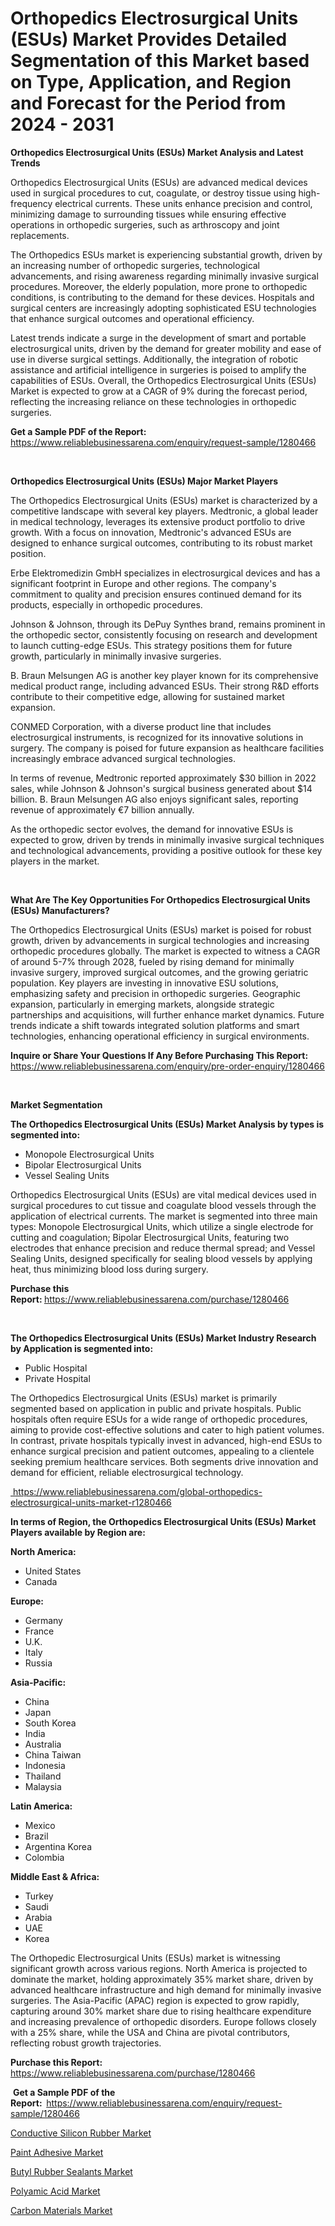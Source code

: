 <p><h1>Orthopedics Electrosurgical Units (ESUs) Market Provides Detailed Segmentation of this Market based on Type, Application, and Region and Forecast for the Period from 2024 - 2031</h1></p><p><strong>Orthopedics Electrosurgical Units (ESUs) Market Analysis and Latest Trends</strong></p>
<p><p>Orthopedics Electrosurgical Units (ESUs) are advanced medical devices used in surgical procedures to cut, coagulate, or destroy tissue using high-frequency electrical currents. These units enhance precision and control, minimizing damage to surrounding tissues while ensuring effective operations in orthopedic surgeries, such as arthroscopy and joint replacements.</p><p>The Orthopedics ESUs market is experiencing substantial growth, driven by an increasing number of orthopedic surgeries, technological advancements, and rising awareness regarding minimally invasive surgical procedures. Moreover, the elderly population, more prone to orthopedic conditions, is contributing to the demand for these devices. Hospitals and surgical centers are increasingly adopting sophisticated ESU technologies that enhance surgical outcomes and operational efficiency.</p><p>Latest trends indicate a surge in the development of smart and portable electrosurgical units, driven by the demand for greater mobility and ease of use in diverse surgical settings. Additionally, the integration of robotic assistance and artificial intelligence in surgeries is poised to amplify the capabilities of ESUs. Overall, the Orthopedics Electrosurgical Units (ESUs) Market is expected to grow at a CAGR of 9% during the forecast period, reflecting the increasing reliance on these technologies in orthopedic surgeries.</p></p>
<p><strong>Get a Sample PDF of the Report:&nbsp;</strong> <a href="https://www.reliablebusinessarena.com/enquiry/request-sample/1280466?utm_campaign=1835&utm_medium=2&utm_source=Github&utm_content=ia&utm_term=10122024&utm_id=orthopedics-electrosurgical-units-esus">https://www.reliablebusinessarena.com/enquiry/request-sample/1280466</a></p>
<p>&nbsp;</p>
<p><strong>Orthopedics Electrosurgical Units (ESUs) Major Market Players</strong></p>
<p><p>The Orthopedics Electrosurgical Units (ESUs) market is characterized by a competitive landscape with several key players. Medtronic, a global leader in medical technology, leverages its extensive product portfolio to drive growth. With a focus on innovation, Medtronic's advanced ESUs are designed to enhance surgical outcomes, contributing to its robust market position.</p><p>Erbe Elektromedizin GmbH specializes in electrosurgical devices and has a significant footprint in Europe and other regions. The company's commitment to quality and precision ensures continued demand for its products, especially in orthopedic procedures.</p><p>Johnson & Johnson, through its DePuy Synthes brand, remains prominent in the orthopedic sector, consistently focusing on research and development to launch cutting-edge ESUs. This strategy positions them for future growth, particularly in minimally invasive surgeries.</p><p>B. Braun Melsungen AG is another key player known for its comprehensive medical product range, including advanced ESUs. Their strong R&D efforts contribute to their competitive edge, allowing for sustained market expansion.</p><p>CONMED Corporation, with a diverse product line that includes electrosurgical instruments, is recognized for its innovative solutions in surgery. The company is poised for future expansion as healthcare facilities increasingly embrace advanced surgical technologies.</p><p>In terms of revenue, Medtronic reported approximately $30 billion in 2022 sales, while Johnson & Johnson's surgical business generated about $14 billion. B. Braun Melsungen AG also enjoys significant sales, reporting revenue of approximately €7 billion annually.</p><p>As the orthopedic sector evolves, the demand for innovative ESUs is expected to grow, driven by trends in minimally invasive surgical techniques and technological advancements, providing a positive outlook for these key players in the market.</p></p>
<p>&nbsp;</p>
<p><strong>What Are The Key Opportunities For Orthopedics Electrosurgical Units (ESUs) Manufacturers?</strong></p>
<p><p>The Orthopedics Electrosurgical Units (ESUs) market is poised for robust growth, driven by advancements in surgical technologies and increasing orthopedic procedures globally. The market is expected to witness a CAGR of around 5-7% through 2028, fueled by rising demand for minimally invasive surgery, improved surgical outcomes, and the growing geriatric population. Key players are investing in innovative ESU solutions, emphasizing safety and precision in orthopedic surgeries. Geographic expansion, particularly in emerging markets, alongside strategic partnerships and acquisitions, will further enhance market dynamics. Future trends indicate a shift towards integrated solution platforms and smart technologies, enhancing operational efficiency in surgical environments.</p></p>
<p><strong>Inquire or Share Your Questions If Any Before Purchasing This Report:</strong> <a href="https://www.reliablebusinessarena.com/enquiry/pre-order-enquiry/1280466?utm_campaign=1835&utm_medium=2&utm_source=Github&utm_content=ia&utm_term=10122024&utm_id=orthopedics-electrosurgical-units-esus">https://www.reliablebusinessarena.com/enquiry/pre-order-enquiry/1280466</a></p>
<p>&nbsp;</p>
<p><strong>Market Segmentation</strong></p>
<p><strong>The Orthopedics Electrosurgical Units (ESUs) Market Analysis by types is segmented into:</strong></p>
<p><ul><li>Monopole Electrosurgical Units</li><li>Bipolar Electrosurgical Units</li><li>Vessel Sealing Units</li></ul></p>
<p><p>Orthopedics Electrosurgical Units (ESUs) are vital medical devices used in surgical procedures to cut tissue and coagulate blood vessels through the application of electrical currents. The market is segmented into three main types: Monopole Electrosurgical Units, which utilize a single electrode for cutting and coagulation; Bipolar Electrosurgical Units, featuring two electrodes that enhance precision and reduce thermal spread; and Vessel Sealing Units, designed specifically for sealing blood vessels by applying heat, thus minimizing blood loss during surgery.</p></p>
<p><strong>Purchase this Report:&nbsp;</strong><a href="https://www.reliablebusinessarena.com/purchase/1280466?utm_campaign=1835&utm_medium=2&utm_source=Github&utm_content=ia&utm_term=10122024&utm_id=orthopedics-electrosurgical-units-esus">https://www.reliablebusinessarena.com/purchase/1280466</a></p>
<p>&nbsp;</p>
<p><strong>The Orthopedics Electrosurgical Units (ESUs) Market Industry Research by Application is segmented into:</strong></p>
<p><ul><li>Public Hospital</li><li>Private Hospital</li></ul></p>
<p><p>The Orthopedics Electrosurgical Units (ESUs) market is primarily segmented based on application in public and private hospitals. Public hospitals often require ESUs for a wide range of orthopedic procedures, aiming to provide cost-effective solutions and cater to high patient volumes. In contrast, private hospitals typically invest in advanced, high-end ESUs to enhance surgical precision and patient outcomes, appealing to a clientele seeking premium healthcare services. Both segments drive innovation and demand for efficient, reliable electrosurgical technology.</p></p>
<p><a href="https://www.reliablebusinessarena.com/global-orthopedics-electrosurgical-units-market-r1280466?utm_campaign=1835&utm_medium=2&utm_source=Github&utm_content=ia&utm_term=10122024&utm_id=orthopedics-electrosurgical-units-esus">&nbsp;https://www.reliablebusinessarena.com/global-orthopedics-electrosurgical-units-market-r1280466</a></p>
<p><strong>In terms of Region, the Orthopedics Electrosurgical Units (ESUs) Market Players available by Region are:</strong></p>
<p>
    <p> <strong> North America: </strong>
        <ul>
            <li>United States</li>
            <li>Canada</li>
        </ul>
        </p> 
    <p> <strong> Europe: </strong>
        <ul>
            <li>Germany</li>
            <li>France</li>
            <li>U.K.</li>
            <li>Italy</li>
            <li>Russia</li>
        </ul>
        </p> 
    <p> <strong> Asia-Pacific: </strong>
        <ul>
            <li>China</li>
            <li>Japan</li>
            <li>South Korea</li>
            <li>India</li>
            <li>Australia</li>
            <li>China Taiwan</li>
            <li>Indonesia</li>
            <li>Thailand</li>
            <li>Malaysia</li>
        </ul>
        </p> 
    <p> <strong> Latin America: </strong>
        <ul>
            <li>Mexico</li>
            <li>Brazil</li>
            <li>Argentina Korea</li>
            <li>Colombia</li>
        </ul>
        </p> 
    <p> <strong> Middle East & Africa: </strong>
        <ul>
            <li>Turkey</li>
            <li>Saudi</li>
            <li>Arabia</li>
            <li>UAE</li>
            <li>Korea</li>
        </ul>
    </p>
    </p>
<p><p>The Orthopedic Electrosurgical Units (ESUs) market is witnessing significant growth across various regions. North America is projected to dominate the market, holding approximately 35% market share, driven by advanced healthcare infrastructure and high demand for minimally invasive surgeries. The Asia-Pacific (APAC) region is expected to grow rapidly, capturing around 30% market share due to rising healthcare expenditure and increasing prevalence of orthopedic disorders. Europe follows closely with a 25% share, while the USA and China are pivotal contributors, reflecting robust growth trajectories.</p></p>
<p><strong>Purchase this Report: </strong><a href="https://www.reliablebusinessarena.com/purchase/1280466?utm_campaign=1835&utm_medium=2&utm_source=Github&utm_content=ia&utm_term=10122024&utm_id=orthopedics-electrosurgical-units-esus">https://www.reliablebusinessarena.com/purchase/1280466</a></p>
<p>&nbsp;<strong>Get a Sample PDF of the Report:&nbsp;&nbsp;</strong><a href="https://www.reliablebusinessarena.com/enquiry/request-sample/1280466?utm_campaign=1835&utm_medium=2&utm_source=Github&utm_content=ia&utm_term=10122024&utm_id=orthopedics-electrosurgical-units-esus">https://www.reliablebusinessarena.com/enquiry/request-sample/1280466</a></p>
<p><strong></strong></p>
<p><p><a href="https://www.linkedin.com/pulse/global-conductive-silicon-rubber-market-opportunities-bt0lf?utm_campaign=1835&utm_medium=2&utm_source=Github&utm_content=ia&utm_term=10122024&utm_id=orthopedics-electrosurgical-units-esus">Conductive Silicon Rubber Market</a></p><p><a href="https://www.linkedin.com/pulse/paint-adhesive-market-trends-report-current-industry-analysis-4qdqf?utm_campaign=1835&utm_medium=2&utm_source=Github&utm_content=ia&utm_term=10122024&utm_id=orthopedics-electrosurgical-units-esus">Paint Adhesive Market</a></p><p><a href="https://www.linkedin.com/pulse/butyl-rubber-sealants-market-analysis-size-share-trends-forecast-dgj8f?utm_campaign=1835&utm_medium=2&utm_source=Github&utm_content=ia&utm_term=10122024&utm_id=orthopedics-electrosurgical-units-esus">Butyl Rubber Sealants Market</a></p><p><a href="https://www.linkedin.com/pulse/polyamic-acid-market-overview-components-application-aqsof?utm_campaign=1835&utm_medium=2&utm_source=Github&utm_content=ia&utm_term=10122024&utm_id=orthopedics-electrosurgical-units-esus">Polyamic Acid Market</a></p><p><a href="https://www.linkedin.com/pulse/detailed-examination-carbon-materials-market-size-projecting-fdmlf?utm_campaign=1835&utm_medium=2&utm_source=Github&utm_content=ia&utm_term=10122024&utm_id=orthopedics-electrosurgical-units-esus">Carbon Materials Market</a></p></p>